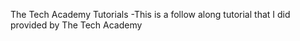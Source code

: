 The Tech Academy Tutorials
-This is a follow along tutorial that I did provided by The Tech Academy 
